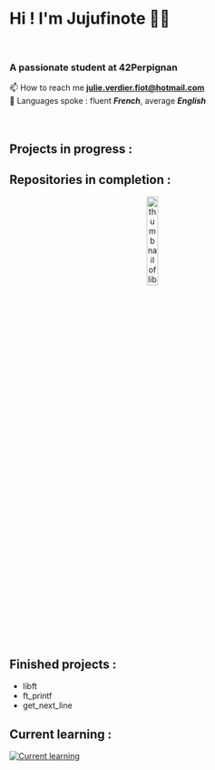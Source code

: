 # Hi ! I'm Jujufinote 👋😁
<br>

### A passionate student at 42Perpignan

📫 How to reach me **julie.verdier.fiot@hotmail.com** 
<br>👅 Languages spoke : fluent ***French***, average ***English***
<br>
<br>
<br>

## Projects in progress :
<!---
<a href="https://www.cprogramming.com/" target="_blank" rel="noreferrer"> <img src="https://raw.githubusercontent.com/devicons/devicon/master/icons/c/c-original.svg" alt="c" width="40" height="40"/> </a>

<img alt="thumbnail of ft_printf" src="https://github.com/Jujufinote/my_images/blob/main/ft_printf/vignette.jpg" width="20%"/> <img alt="thumbnail of libft" src="https://github.com/Jujufinote/my_images/blob/main/get_next_line/vignette.png" width="20%"/> 

--->
## Repositories in completion :
<p align="center">
<img alt="thumbnail of libft" src="https://github.com/Jujufinote/my_images/blob/main/libft/vignette.png" width="20%"/> 
</p>

## Finished projects :
- libft
- ft_printf
- get_next_line

## Current learning :
[![Current learning](https://skillicons.dev/icons?i=c,html,markdown,git)](https://skillicons.dev)

<!---
Jujufinote/Jujufinote is a ✨ special ✨ repository because its `README.md` (this file) appears on your GitHub profile.
You can click the Preview link to take a look at your changes.
--->
